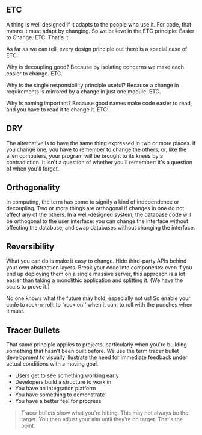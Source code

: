 ## ETC
A thing is well designed if it adapts to the people who use it. For code, that means it must adapt by changing. So we believe in the ETC principle: Easier to Change. ETC. That's it.

As far as we can tell, every design principle out there is a special case of ETC.

Why is decoupling good? Because by isolating concerns we make each easier to change. ETC.

Why is the single responsibility principle useful? Because a change in requirements is mirrored by a change in just one module. ETC.

Why is naming important? Because good names make code easier to read, and you have to read it to change it. ETC!

## DRY
The alternative is to have the same thing expressed in two or more places. If you change one, you have to remember to change the others, or, like the alien computers, your program will be brought to its knees by a contradiction. It isn't a question of whether you'll remember: it's a question of when you'll forget.

## Orthogonality
In computing, the term has come to signify a kind of independence or decoupling. Two or more things are orthogonal if changes in one do not affect any of the others. In a well-designed system, the database code will be orthogonal to the user interface: you can change the interface without affecting the database, and swap databases without changing the interface.

## Reversibility
What you can do is make it easy to change. Hide third-party APIs behind your own abstraction layers. Break your code into components: even if you end up deploying them on a single massive server, this approach is a lot easier than taking a monolithic application and splitting it. (We have the scars to prove it.)

No one knows what the future may hold, especially not us! So enable your code to rock-n-roll: to “rock on'' when it can, to roll with the punches when it must.

## Tracer Bullets
That same principle applies to projects, particularly when you're building something that hasn't been built before. We use the term tracer bullet development to visually illustrate the need for immediate feedback under actual conditions with a moving goal.
- Users get to see something working early
- Developers build a structure to work in
- You have an integration platform
- You have something to demonstrate
- You have a better feel for progress
> Tracer bullets show what you're hitting. This may not always be the target. You then adjust your aim until they're on target. That's the point.

